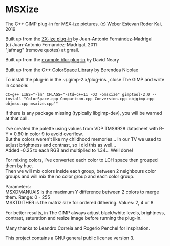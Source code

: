 # MSXize

The C++ GIMP plug-in for MSX-ize pictures. (c) Weber Estevan Roder Kai, 2019

Built up from the [ZX-ize plug-in](http://jafma.net/software/zxscreen/) by Juan-Antonio Fernández-Madrigal  
(c) Juan-Antonio Fernández-Madrigal, 2011  
"jafmag" (remove quotes) at gmail.

Built up from the [example blur plug-in](http://developer.gimp.org/writing-a-plug-in/1/index.html) by David Neary  

Built up from the [C++ ColorSpace Library](https://github.com/berendeanicolae/ColorSpace) by Berendea Nicolae  

To install the plug-in in the ~/.gimp-2.x/plug-ins , close The GIMP and write in console:
	
`CC=g++ LIBS="-lm" CFLAGS="-std=c++11 -O3 -omsxize" gimptool-2.0 --install "ColorSpace.cpp Comparison.cpp Conversion.cpp objgimp.cpp objmsx.cpp msxize.cpp""`
	
If there is any package missing (typically libgimp-dev), you will be warned at that call.

I've created the palette using values from VDP TMS9928 datasheet with R-Y = 0.80 in color 9 to avoid overflow.  
But the colors weren't like my childhood memories... In our TV we used to adjust brightness and contrast, so I did this as well...  
Added -0.25 to each RGB and multiplied to 1.34...  Well done!

For mixing colors, I've converted each color to LCH space then grouped them by hue.  
Then we will mix colors inside each group, between 2 neighbours color groups and will mix the no color group and each color group.

Parameters:  
MSXDMANUAIS is the maximum Y difference between 2 colors to merge them. Range: 0 - 255  
MSXTDITHER is the matriz size for ordered dithering. Values: 2, 4 or 8

For better results, in The GIMP always adjust black/white levels, brightness, contrast, saturation and resize image before running the plug-in.

Many thanks to Leandro Correia and Rogerio Penchel for inspiration.

This project contains a GNU general public license version 3.
